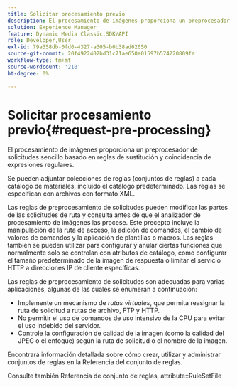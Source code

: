 ```yaml
---
title: Solicitar procesamiento previo
description: El procesamiento de imágenes proporciona un preprocesador de solicitudes sencillo basado en reglas de sustitución y coincidencia de expresiones regulares.
solution: Experience Manager
feature: Dynamic Media Classic,SDK/API
role: Developer,User
exl-id: 79a358db-0fd6-4327-a305-b0b38ad62050
source-git-commit: 20f4922402bd31c71ae650a01597b574220809fa
workflow-type: tm+mt
source-wordcount: '210'
ht-degree: 0%

---
```


# Solicitar procesamiento previo{#request-pre-processing}

El procesamiento de imágenes proporciona un preprocesador de solicitudes sencillo basado en reglas de sustitución y coincidencia de expresiones regulares.

Se pueden adjuntar colecciones de reglas (conjuntos de reglas) a cada catálogo de materiales, incluido el catálogo predeterminado. Las reglas se especifican con archivos con formato XML.

Las reglas de preprocesamiento de solicitudes pueden modificar las partes de las solicitudes de ruta y consulta antes de que el analizador de procesamiento de imágenes las procese. Este precepto incluye la manipulación de la ruta de acceso, la adición de comandos, el cambio de valores de comandos y la aplicación de plantillas o macros. Las reglas también se pueden utilizar para configurar y anular ciertas funciones que normalmente solo se controlan con atributos de catálogo, como configurar el tamaño predeterminado de la imagen de respuesta o limitar el servicio HTTP a direcciones IP de cliente específicas.

Las reglas de preprocesamiento de solicitudes son adecuadas para varias aplicaciones, algunas de las cuales se enumeran a continuación:

* Implemente un mecanismo de *rutas virtuales*, que permita reasignar la ruta de solicitud a rutas de archivo, FTP y HTTP.
* No permitir el uso de comandos de uso intensivo de la CPU para evitar el uso indebido del servidor.
* Controle la configuración de calidad de la imagen (como la calidad del JPEG o el enfoque) según la ruta de solicitud o el nombre de la imagen.

Encontrará información detallada sobre cómo crear, utilizar y administrar conjuntos de reglas en la Referencia del conjunto de reglas.

Consulte también Referencia de conjunto de reglas, attribute::RuleSetFile

